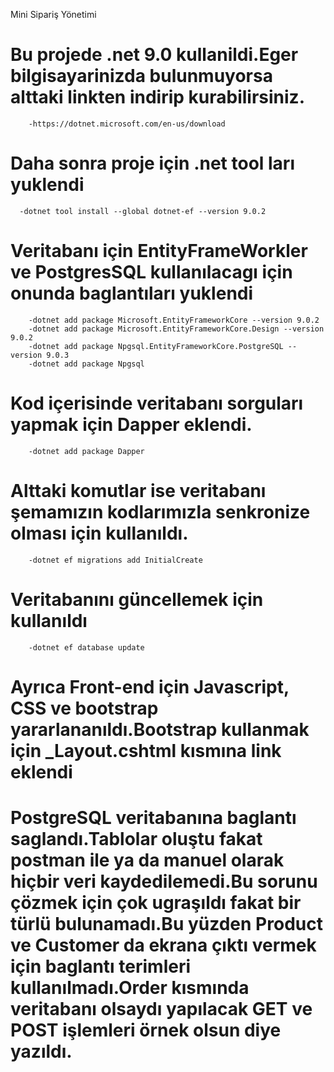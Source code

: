 Mini Sipariş Yönetimi


# Bu projede .net 9.0 kullanildi.Eger bilgisayarinizda bulunmuyorsa alttaki linkten indirip kurabilirsiniz.
    
        -https://dotnet.microsoft.com/en-us/download


# Daha sonra proje için .net tool ları yuklendi
      -dotnet tool install --global dotnet-ef --version 9.0.2

# Veritabanı için EntityFrameWorkler ve PostgresSQL kullanılacagı için onunda baglantıları yuklendi
        -dotnet add package Microsoft.EntityFrameworkCore --version 9.0.2
        -dotnet add package Microsoft.EntityFrameworkCore.Design --version 9.0.2
        -dotnet add package Npgsql.EntityFrameworkCore.PostgreSQL --version 9.0.3
        -dotnet add package Npgsql

# Kod içerisinde veritabanı sorguları yapmak için Dapper eklendi.
        -dotnet add package Dapper

# Alttaki komutlar ise veritabanı şemamızın kodlarımızla senkronize olması için kullanıldı.
        -dotnet ef migrations add InitialCreate
# Veritabanını güncellemek için kullanıldı
        -dotnet ef database update

# Ayrıca Front-end için Javascript, CSS ve bootstrap  yararlananıldı.Bootstrap kullanmak için _Layout.cshtml kısmına link eklendi


# PostgreSQL veritabanına baglantı saglandı.Tablolar oluştu fakat postman ile ya da manuel olarak hiçbir veri kaydedilemedi.Bu sorunu çözmek için çok ugraşıldı fakat bir türlü bulunamadı.Bu yüzden Product ve Customer da ekrana çıktı vermek için baglantı terimleri kullanılmadı.Order kısmında veritabanı olsaydı yapılacak GET ve POST işlemleri örnek olsun diye yazıldı.